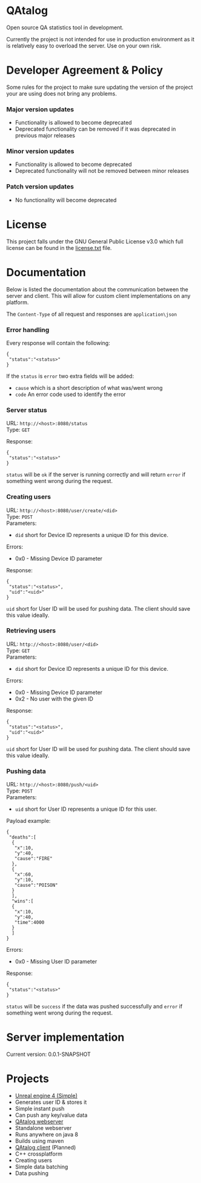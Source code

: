 # QAtalog
Open source QA statistics tool in development.

Currently the project is not intended for use in production environment as it is relatively easy to overload the server. Use on your own risk.

# Developer Agreement & Policy
Some rules for the project to make sure updating the version of the project your are using does not bring any problems.

### Major version updates
- Functionality is allowed to become deprecated
- Deprecated functionality can be removed if it was deprecated in previous major releases

### Minor version updates
- Functionality is allowed to become deprecated
- Deprecated functionality will not be removed between minor releases

### Patch version updates
- No functionality will become deprecated

# License
This project falls under the GNU General Public License v3.0 which full license can be found in the [license.txt](license.txt) file.

# Documentation
Below is listed the documentation about the communication between the server and client. This will allow for custom client implementations on any platform.

The `Content-Type` of all request and responses are `application\json`

### Error handling
Every response will contain the following:
```
{
 "status":"<status>"
}
```

If the `status` is `error` two extra fields will be added:
- `cause` which is a short description of what was/went wrong
- `code` An error code used to identify the error

### Server status
URL: `http://<host>:8080/status` <br>
Type: `GET` <br>

Response:
```
{
 "status":"<status>"
}
```
`status` will be `ok` if the server is running correctly and will return `error` if something went wrong during the request.

### Creating users
URL: `http://<host>:8080/user/create/<did>` <br>
Type: `POST` <br>
Parameters: <br>
- `did` short for Device ID represents a unique ID for this device. <br>

Errors: <br>
- 0x0 - Missing Device ID parameter

Response:
```
{
 "status":"<status>",
 "uid":"<uid>"
}
```
`uid` short for User ID will be used for pushing data. The client should save this value ideally.

### Retrieving users
URL: `http://<host>:8080/user/<did>` <br>
Type: `GET` <br>
Parameters: <br>
- `did` short for Device ID represents a unique ID for this device. <br>

Errors: <br>
- 0x0 - Missing Device ID parameter
- 0x2 - No user with the given ID

Response:
```
{
 "status":"<status>",
 "uid":"<uid>"
}
```
`uid` short for User ID will be used for pushing data. The client should save this value ideally.
### Pushing data
URL: `http://<host>:8080/push/<uid>` <br>
Type: `POST` <br>
Parameters: <br>
- `uid` short for User ID represents a unique ID for this user. <br>

Payload example:
```
{
 "deaths":[
  {
   "x":10,
   "y":40,
   "cause":"FIRE"
  },
  {
   "x":60,
   "y":10,
   "cause":"POISON"
  }
  ],
  "wins":[
  {
   "x":10,
   "y":40,
   "time":4000
  }
  ]
}
```

Errors: <br>
- 0x0 - Missing User ID parameter

Response:
```
{
 "status":"<status>"
}
```
`status` will be `success` if the data was pushed successfully and `error` if something went wrong during the request.

# Server implementation
Current version: 0.0.1-SNAPSHOT

# Projects
- [Unreal engine 4 (Simple)](QAtalog-unreal4/README.md)
 - Generates user ID & stores it
 - Simple instant push
 - Can push any key/value data
- [QAtalog webserver](QAtalog-webserver/)
 - Standalone webserver
 - Runs anywhere on java 8
 - Builds using maven
- [QAtalog client](QAtalog-client/) (Planned)
 - C++ crossplatform
 - Creating users
 - Simple data batching
 - Data pushing

